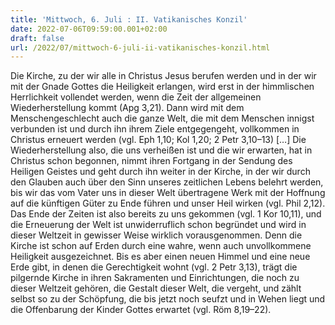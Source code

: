 ```yaml
---
title: 'Mittwoch, 6. Juli : II. Vatikanisches Konzil'
date: 2022-07-06T09:59:00.001+02:00
draft: false
url: /2022/07/mittwoch-6-juli-ii-vatikanisches-konzil.html
---
```


Die Kirche, zu der wir alle in Christus Jesus berufen werden und in der wir mit der Gnade Gottes die Heiligkeit erlangen, wird erst in der himmlischen Herrlichkeit vollendet werden, wenn die Zeit der allgemeinen Wiederherstellung kommt (Apg 3,21). Dann wird mit dem Menschengeschlecht auch die ganze Welt, die mit dem Menschen innigst verbunden ist und durch ihn ihrem Ziele entgegengeht, vollkommen in Christus erneuert werden (vgl. Eph 1,10; Kol 1,20; 2 Petr 3,10–13) \[…\] Die Wiederherstellung also, die uns verheißen ist und die wir erwarten, hat in Christus schon begonnen, nimmt ihren Fortgang in der Sendung des Heiligen Geistes und geht durch ihn weiter in der Kirche, in der wir durch den Glauben auch über den Sinn unseres zeitlichen Lebens belehrt werden, bis wir das vom Vater uns in dieser Welt übertragene Werk mit der Hoffnung auf die künftigen Güter zu Ende führen und unser Heil wirken (vgl. Phil 2,12). Das Ende der Zeiten ist also bereits zu uns gekommen (vgl. 1 Kor 10,11), und die Erneuerung der Welt ist unwiderruflich schon begründet und wird in dieser Weltzeit in gewisser Weise wirklich vorausgenommen. Denn die Kirche ist schon auf Erden durch eine wahre, wenn auch unvollkommene Heiligkeit ausgezeichnet. Bis es aber einen neuen Himmel und eine neue Erde gibt, in denen die Gerechtigkeit wohnt (vgl. 2 Petr 3,13), trägt die pilgernde Kirche in ihren Sakramenten und Einrichtungen, die noch zu dieser Weltzeit gehören, die Gestalt dieser Welt, die vergeht, und zählt selbst so zu der Schöpfung, die bis jetzt noch seufzt und in Wehen liegt und die Offenbarung der Kinder Gottes erwartet (vgl. Röm 8,19–22).